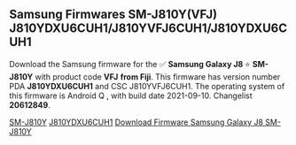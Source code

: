 <h2>Samsung Firmwares SM-J810Y(VFJ) J810YDXU6CUH1/J810YVFJ6CUH1/J810YDXU6CUH1</h2>
Download the Samsung firmware for the ✅ <strong>Samsung Galaxy J8 </strong> ⭐ <strong>SM-J810Y</strong> with product code <strong>VFJ</strong> <strong> from Fiji</strong>. This firmware has version number PDA <strong>J810YDXU6CUH1</strong> and CSC J810YVFJ6CUH1. The operating system of this firmware is Android Q , with build date 2021-09-10. Changelist <strong>20612849</strong>.


[SM-J810Y](https://samfirm.shop/samsung/model/SM-J810Y)
[J810YDXU6CUH1](https://samfirm.shop/samsung/pda/J810YDXU6CUH1)
[Download Firmware Samsung Galaxy J8 SM-J810Y](https://samfirm.shop/samsung/firmware/455907)
